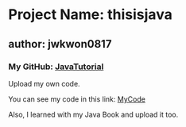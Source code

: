 # **Project Name:** thisisjava
## **author:** jwkwon0817
### My GitHub: [JavaTutorial](https://github.com/jwkwon0817/JavaTutorial/)

Upload my own code.

You can see my code in this link:
[MyCode](https://github.com/jwkwon0817/JavaTutorial/blob/master/src/MyCode/)

Also, I learned with my Java Book and upload it too.
